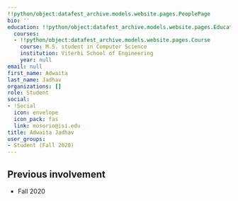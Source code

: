```yaml
---
!!python/object:datafest_archive.models.website.pages.PeoplePage
bio: ''
education: !!python/object:datafest_archive.models.website.pages.Education
  courses:
  - !!python/object:datafest_archive.models.website.pages.Course
    course: M.S. student in Computer Science
    institution: Viterbi School of Engineering
    year: null
email: null
first_name: Adwaita
last_name: Jadhav
organizations: []
role: Student
social:
- !Social
  icon: envelope
  icon_pack: fas
  link: mosorio@isi.edu
title: Adwaita Jadhav
user_groups:
- Student (Fall 2020)
---
```



## Previous involvement

* Fall 2020

